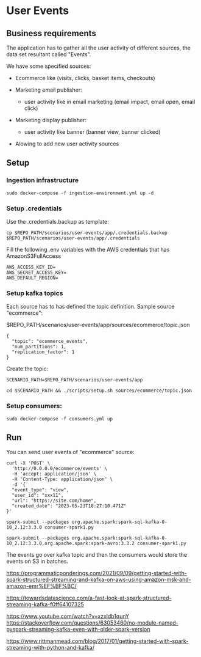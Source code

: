 # User Events

## Business requirements

  The application has to gather all the user activity of different sources, the data set resultant called "Events".

  We have some specified sources:

  - Ecommerce like (visits, clicks, basket items, checkouts)
  - Marketing email publisher:
    - user activity like in email marketing (email impact, email open, email click)
  - Marketing display publisher:
    - user activity like banner (banner view, banner clicked)

  - Alowing to add new user activity sources

## Setup

### Ingestion infrastructure

```
sudo docker-compose -f ingestion-environment.yml up -d
```

### Setup .credentials

Use the .credentials.backup as template:

```
cp $REPO_PATH/scenarios/user-events/app/.credentials.backup $REPO_PATH/scenarios/user-events/app/.credentials
```

Fill the following .env variables with the AWS credentials that has AmazonS3FullAccess

```
AWS_ACCESS_KEY_ID=
AWS_SECRET_ACCESS_KEY=
AWS_DEFAULT_REGION=
```

### Setup kafka topics

Each source has to has defined the topic definition. Sample source "ecommerce":

$REPO_PATH/scenarios/user-events/app/sources/ecommerce/topic.json

```
{
  "topic": "ecommerce_events",
  "num_partitions": 1,
  "replication_factor": 1
}
```

Create the topic:

```
SCENARIO_PATH=$REPO_PATH/scenarios/user-events/app

cd $SCENARIO_PATH && ./scripts/setup.sh sources/ecommerce/topic.json
```

### Setup consumers:

```
sudo docker-compose -f consumers.yml up
```

## Run

You can send user events of "ecommerce" source:

```
curl -X 'POST' \
  'http://0.0.0.0/ecommerce/events' \
  -H 'accept: application/json' \
  -H 'Content-Type: application/json' \
  -d '{
  "event_type": "view",
  "user_id": "xxx11",
  "url": "https://site.com/home",
  "created_date": "2023-05-23T18:27:10.471Z"
}'
```


```
spark-submit --packages org.apache.spark:spark-sql-kafka-0-10_2.12:3.3.0 consumer-spark1.py

spark-submit --packages org.apache.spark:spark-sql-kafka-0-10_2.12:3.3.0,org.apache.spark:spark-avro:3.3.2 consumer-spark1.py
```

The events go over kafka topic and then the consumers would store the events on S3 in batches.

https://programmaticponderings.com/2021/09/09/getting-started-with-spark-structured-streaming-and-kafka-on-aws-using-amazon-msk-and-amazon-emr%EF%BF%BC/

https://towardsdatascience.com/a-fast-look-at-spark-structured-streaming-kafka-f0ff64107325

https://www.youtube.com/watch?v=xzxldb1qunY
https://stackoverflow.com/questions/63053460/no-module-named-pyspark-streaming-kafka-even-with-older-spark-version

https://www.rittmanmead.com/blog/2017/01/getting-started-with-spark-streaming-with-python-and-kafka/
